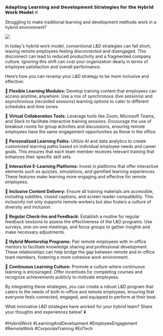 𝗔𝗱𝗮𝗽𝘁𝗶𝗻𝗴 𝗟𝗲𝗮𝗿𝗻𝗶𝗻𝗴 𝗮𝗻𝗱 𝗗𝗲𝘃𝗲𝗹𝗼𝗽𝗺𝗲𝗻𝘁 𝗦𝘁𝗿𝗮𝘁𝗲𝗴𝗶𝗲𝘀 𝗳𝗼𝗿 𝘁𝗵𝗲 𝗛𝘆𝗯𝗿𝗶𝗱 𝗪𝗼𝗿𝗸 𝗠𝗼𝗱𝗲𝗹 🌐

Struggling to make traditional learning and development methods work in a hybrid environment? 

![](./images/hybridwork.png)

In today's hybrid work model, conventional L&D strategies can fall short, leaving remote employees feeling disconnected and disengaged. This disconnect can lead to reduced productivity and a fragmented company culture. Ignoring this shift can cost your organization dearly in terms of employee satisfaction and overall performance.

Here’s how you can revamp your L&D strategy to be more inclusive and effective:

📌 **Flexible Learning Modules:** Develop training content that employees can access anytime, anywhere. Use a mix of synchronous (live sessions) and asynchronous (recorded sessions) learning options to cater to different schedules and time zones.

📌 **Virtual Collaboration Tools:** Leverage tools like Zoom, Microsoft Teams, and Slack to facilitate interactive training sessions. Encourage the use of breakout rooms for group activities and discussions, ensuring remote employees have the same engagement opportunities as those in the office.

📌 **Personalized Learning Paths:** Utilize AI and data analytics to create customized learning paths based on individual employee needs and career goals. This ensures that each team member receives relevant training that enhances their specific skill sets.

📌 **Interactive E-Learning Platforms:** Invest in platforms that offer interactive elements such as quizzes, simulations, and gamified learning experiences. These features make learning more engaging and effective for remote employees.

📌 **Inclusive Content Delivery:** Ensure all training materials are accessible, including subtitles, closed captions, and screen reader compatibility. This inclusivity not only supports remote workers but also fosters a culture of diversity and inclusion.

📌 **Regular Check-Ins and Feedback:** Establish a routine for regular feedback sessions to assess the effectiveness of the L&D programs. Use surveys, one-on-one meetings, and focus groups to gather insights and make necessary adjustments.

📌 **Hybrid Mentorship Programs:** Pair remote employees with in-office mentors to facilitate knowledge sharing and professional development. These relationships can help bridge the gap between remote and in-office team members, fostering a more cohesive work environment.

📌 **Continuous Learning Culture:** Promote a culture where continuous learning is encouraged. Offer incentives for completing courses and recognize achievements publicly to motivate employees.

By integrating these strategies, you can create a robust L&D program that caters to the needs of both in-office and remote employees, ensuring that everyone feels connected, engaged, and equipped to perform at their best.

What innovative L&D strategies have worked for your hybrid team? Share your thoughts and experiences below! ⬇️

#HybridWork #LearningAndDevelopment #EmployeeEngagement #RemoteWork #CorporateTraining #EdTech
